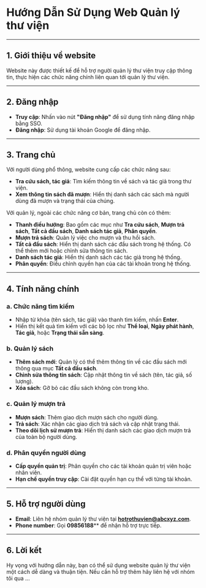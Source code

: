 
# Hướng Dẫn Sử Dụng Web Quản lý thư viện

---

## 1. Giới thiệu về website
Website này được thiết kế để hỗ trợ người quản lý thư viện truy cập thông tin, thực hiện các chức năng chính liên quan tới quản lý thư viện.

---

## 2. Đăng nhập
- **Truy cập**: Nhấn vào nút **"Đăng nhập"** để sử dụng tính năng đăng nhập bằng SSO.
- **Đăng nhập**: Sử dụng tài khoản Google để đăng nhập.

---

## 3. Trang chủ
Với người dùng phổ thông, website cung cấp các chức năng sau:
- **Tra cứu sách, tác giả**: Tìm kiếm thông tin về sách và tác giả trong thư viện.
- **Xem thông tin sách đã mượn**: Hiển thị danh sách các sách mà người dùng đã mượn và trạng thái của chúng.

Với quản lý, ngoài các chức năng cơ bản, trang chủ còn có thêm:
- **Thanh điều hướng**: Bao gồm các mục như **Tra cứu sách**, **Mượn trả sách**, **Tất cả đầu sách**, **Danh sách tác giả**, **Phân quyền**.
- **Mượn trả sách**: Quản lý việc cho mượn và thu hồi sách.
- **Tất cả đầu sách**: Hiển thị danh sách các đầu sách trong hệ thống. Có thể thêm mới hoặc chỉnh sửa thông tin sách.
- **Danh sách tác giả**: Hiển thị danh sách các tác giả trong hệ thống.
- **Phân quyền**: Điều chỉnh quyền hạn của các tài khoản trong hệ thống.

---

## 4. Tính năng chính
### a. **Chức năng tìm kiếm**
- Nhập từ khóa (tên sách, tác giả) vào thanh tìm kiếm, nhấn **Enter**.
- Hiển thị kết quả tìm kiếm với các bộ lọc như **Thể loại**, **Ngày phát hành**, **Tác giả**, hoặc **Trạng thái sẵn sàng**.

### b. **Quản lý sách**
- **Thêm sách mới**: Quản lý có thể thêm thông tin về các đầu sách mới thông qua mục **Tất cả đầu sách**.
- **Chỉnh sửa thông tin sách**: Cập nhật thông tin về sách (tên, tác giả, số lượng).
- **Xóa sách**: Gỡ bỏ các đầu sách không còn trong kho.

### c. **Quản lý mượn trả**
- **Mượn sách**: Thêm giao dịch mượn sách cho người dùng.
- **Trả sách**: Xác nhận các giao dịch trả sách và cập nhật trạng thái.
- **Theo dõi lịch sử mượn trả**: Hiển thị danh sách các giao dịch mượn trả của toàn bộ người dùng.

### d. **Phân quyền người dùng**
- **Cấp quyền quản trị**: Phân quyền cho các tài khoản quản trị viên hoặc nhân viên.
- **Hạn chế quyền truy cập**: Cài đặt quyền hạn cụ thể với từng tài khoản.

---

## 5. Hỗ trợ người dùng
- **Email**: Liên hệ nhóm quản lý thư viện tại **hotrothuvien@abcxyz.com**.
- **Phone number**: Gọi **09856188**** để nhận hỗ trợ trực tiếp.

---

## 6. Lời kết
Hy vọng với hướng dẫn này, bạn có thể sử dụng website quản lý thư viện một cách dễ dàng và thuận tiện. Nếu cần hỗ trợ thêm hãy liên hệ với nhóm tôi qua ...